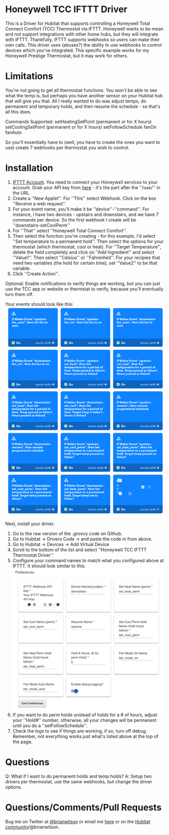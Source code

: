 # Honeywell TCC IFTTT Driver

This is a Driver for Hubitat that supports controlling a Honeywell Total
Connect Comfort (TCC) Thermostat via IFTTT. Honeywell wants to be mean and not
support integrations with other home hubs, but they will integrate with IFTTT.
Thankfully, IFTTT supports webhooks so users can make their own calls. This
driver uses (abuses?) the ability to use webhooks to control devices which
you've integrated. This specific example works for my Honeywell Prestige
Thermostat, but it may work for others.

# Limitations

You're not going to get all thermostat functions. You won't be able to see what
the temp is, but perhaps you have another sensor on your Hubitat hub that will
give you that. All I really wanted to do was adjust temps, do permanent and
temporary holds, and then resume the schedule - so that's all this does.

Commands Supported:
setHeatingSetPoint (permanent or for X hours)
setCoolingSetPoint (permanent or for X hours)
setFollowSchedule
fanOn
fanAuto

So you'll essentially have to (well, you have to create the ones you want to
use) create 7 webhooks per thermostat you wish to control. 

# Installation

1) [IFTTT Account](https://ifttt.com). You need to connect your Honeywell
services to your account. Grab your API key from
[here](https://ifttt.com/services/maker_webhooks/settings) - it's the part
after the ''/use/'' in the URL.
2) Create a ''New Applet''. For ''This'' select Webhook. Click on the box ''Receive a web
request''.
3) For your event name, you'll make it be ''device''-''command''.  For
instance, I have two devices - upstairs and downstairs, and we have 7 commands
per device. So the first webhook I create will be ''downstairs-setCoolPerm''
4) For ''That'' select ''Honeywell Total Connect Comfort''. 
5) Then select the function you're creating - for this example, I'd select
''Set temperature to a permanent hold''. Then select the options for your
thermostat (which thermostat, cool or heat). For ''Target Temperature'', delete the field completely and click
on ''Add Ingredient'' and select ''Value1''. Then select ''Celsius'' or
''Fahrenheit''.  For your recipies that need two variables (the hold for
certain time), set ''Value2'' to be that variable. 
6) Click ''Create Action''. 

Optional: Enable notifications to verify things are working, but you can just
use the TCC app or website or thermstat to verify, because you'll eventually
turn them off.

Your events should look like this:
![IFTTT Configuration](https://github.com/bdwilson/bdwilson.github.io/blob/master/images/HoneywellTCC.png)

Next, install your driver.

1) Go to the raw version of the .groovy code on Github.
2) Go to Hubitat -> Drivers Code -> and paste the code in from above.
3) Go to Hubitat -> Devices -> Add Virtual Device
4) Scroll to the bottom of the list and select ''Honeywell TCC IFTTT Thermostat Driver''
5) Configure your command names to match what you configured above at IFTTT. It
should look similar to this:
![Hubitat Configuration](https://github.com/bdwilson/bdwilson.github.io/blob/master/images/HoneywellTCC2.png)
6) If you want to do perm holds unstead of holds for a # of hours, adjust your
''Hold#'' number, otherwise, all your changes will be permanent until you do a
''setFollowSchedule''.
7) Check the logs to see if things are working, if so, turn off debug.
Remember, not everything works just what's listed above at the top of the page.

# Questions
Q: What if I want to do permanent holds and temp holds?
A: Setup two drivers per thermostat, use the same webhooks, but change the driver options. 

# Questions/Comments/Pull Requests
Bug me on Twitter at [@brianwilson](http://twitter.com/brianwilson) or email me
[here](http://cronological.com/comment.php?ref=bubba) or on the [Hubitat
community](https://community.hubitat.com/t/honeywell-tcc-ifttt-driver/10385)/@brianwilson.


